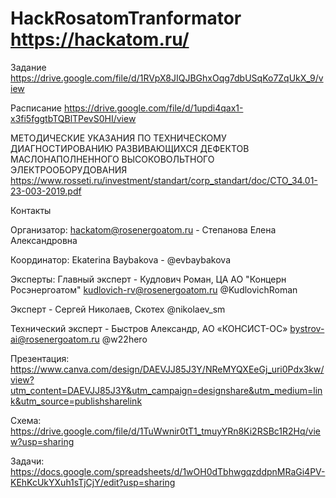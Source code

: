 # HackRosatomTranformator https://hackatom.ru/

Задание 
https://drive.google.com/file/d/1RVpX8JIQJBGhxOqg7dbUSqKo7ZqUkX_9/view

Расписание
https://drive.google.com/file/d/1updi4qax1-x3fi5fggtbTQBlTPevS0HI/view

МЕТОДИЧЕСКИЕ УКАЗАНИЯ ПО ТЕХНИЧЕСКОМУ ДИАГНОСТИРОВАНИЮ РАЗВИВАЮЩИХСЯ ДЕФЕКТОВ МАСЛОНАПОЛНЕННОГО ВЫСОКОВОЛЬТНОГО ЭЛЕКТРООБОРУДОВАНИЯ
https://www.rosseti.ru/investment/standart/corp_standart/doc/CTO_34.01-23-003-2019.pdf

Контакты

Организатор: hackatom@rosenergoatom.ru - Степанова Елена Александровна

Координатор: Ekaterina Baybakova - @evbaybakova

Эксперты:
Главный эксперт - Кудлович Роман, ЦА АО "Концерн Росэнергоатом" kudlovich-rv@rosenergoatom.ru @KudlovichRoman

Эксперт - Сергей Николаев, Скотех @nikolaev_sm

Технический эксперт - Быстров Александр, АО «КОНСИСТ-ОС» bystrov-ai@rosenergoatom.ru @w22hero

Презентация: https://www.canva.com/design/DAEVJJ85J3Y/NReMYQXEeGj_uri0Pdx3kw/view?utm_content=DAEVJJ85J3Y&utm_campaign=designshare&utm_medium=link&utm_source=publishsharelink

Схема: https://drive.google.com/file/d/1TuWwnir0tT1_tmuyYRn8Ki2RSBc1R2Hq/view?usp=sharing

Задачи: https://docs.google.com/spreadsheets/d/1wOH0dTbhwgqzddpnMRaGi4PV-KEhKcUkYXuh1sTjCjY/edit?usp=sharing
